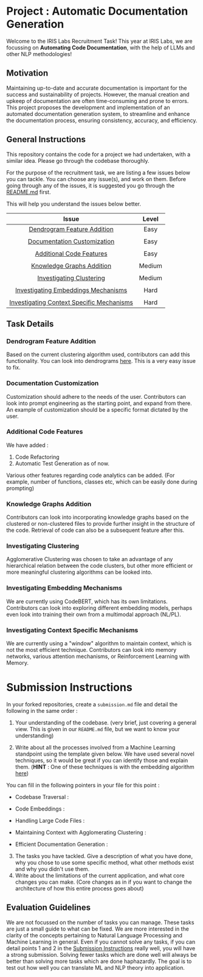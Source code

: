 # Project : Automatic Documentation Generation

Welcome to the IRIS Labs Recruitment Task! This year at IRIS Labs, we are focussing on **Automating Code Documentation**, with the help of LLMs and other NLP methodologies!

## Motivation 

Maintaining up-to-date and accurate documentation is important for the success and sustainability of projects. However, the manual creation and upkeep of documentation are often time-consuming and prone to errors. This project proposes the development and implementation of an automated documentation generation system, to streamline and enhance the documentation process, ensuring consistency, accuracy, and efficiency.

## General Instructions

This repository contains the code for a project we had undertaken, with a similar idea. Please go through the codebase thoroughly.

For the purpose of the recruitment task, we are listing a few issues below you can tackle. You can choose any issue(s), and work on them. Before going through any of the issues, it is suggested you go through the [README.md](README.md) first.

This will help you understand the issues below better.

|Issue | Level| 
| :---:   | :---: |
| [Dendrogram Feature Addition](#dendrogram-feature-addition)|Easy |
|  |  |
|[Documentation Customization](#documentation-customization)| Easy|
|  |  |
|[Additional Code Features](#additional-code-features)| Easy|
|  |  |
|[Knowledge Graphs Addition](#knowledge-graphs-addition) |Medium |
|  |  |
|[Investigating Clustering](#investigating-clustering) |Medium |
|  |  |
| [Investigating Embeddings Mechanisms](#investigating-embedding-mechanisms) | Hard|
|  |  |
| [Investigating Context Specific Mechanisms](#investigating-context-specific-mechanisms) | Hard|

## Task Details

### Dendrogram Feature Addition

Based on the current clustering algorithm used, contributors can add this functionality. You can look into dendrograms [here](https://www.statisticshowto.com/hierarchical-clustering/). This is a very easy issue to fix.

### Documentation Customization

Customization should adhere to the needs of the user. Contributors can look into prompt engineering as the starting point, and expand from there. An example of customization should be a specific format dictated by the user.

### Additional Code Features

We have added :

1) Code Refactoring
2) Automatic Test Generation
as of now.

Various other features regarding code analytics can be added. (For example, number of functions, classes etc, which can be easily done during prompting)

### Knowledge Graphs Addition

Contributors can look into incorporating knowledge graphs based on the clustered or non-clustered files to provide further insight in the structure of the code. Retrieval of code can also be a subsequent feature after this.

### Investigating Clustering

Agglomerative Clustering was chosen to take an advantage of any hierarchical relation between the code clusters, but other more efficient or more meaningful clustering algorithms can be looked into.

### Investigating Embedding Mechanisms

We are currently using CodeBERT, which has its own limitations. Contributors can look into exploring different embedding models, perhaps even look into training their own from a multimodal approach (NL/PL).

### Investigating Context Specific Mechanisms

We are currently using a "window" algorithm to maintain context, which is not the most efficient technique. Contributors can look into memory networks, various attention mechanisms, or Reinforcement Learning with Memory.

# Submission Instructions

In your forked repositories, create a `submission.md` file and detail the following in the same order : 

1) Your understanding of the codebase. (very brief, just covering a general view. This is given in our `README.md` file, but we want to know your understanding)

2) Write about all the processes involved from a Machine Learning standpoint using the template given below. We have used several novel techniques, so it would be great if you can identify those and explain them. (**HINT** : One of these techniques is with the embedding algorithm [here](https://github.com/IRISLabsRecs2024/reDocs.ai/blob/main/server/app/logic/create_embeddings.py))

You can fill in the following pointers in your file for this point : 

- Codebase Traversal : 

- Code Embeddings : 

- Handling Large Code Files :

- Maintaining Context with Agglomerating Clustering : 

- Efficient Documentation Generation : 

3) The tasks you have tackled. Give a description of what you have done, why you chose to use some specific method, what other methods exist and why you didn't use them.
4) Write about the limitations of the current application, and what core changes you can make. (Core changes as in if you want to change the architecture of how this entire process goes about)

## Evaluation Guidelines

We are not focussed on the number of tasks you can manage. These tasks are just a small guide to what can be fixed. We are more interested in the clarity of the concepts pertaining to Natural Language Processing and Machine Learning in general. Even if you cannot solve any tasks, if you can detail points 1 and 2 in the [Submission Instructions](#submission-instructions) really well, you will have a strong submission. Solving fewer tasks which are done well will always be better than solving more tasks which are done haphazardly. The goal is to test out how well you can translate ML and NLP theory into application.

   
